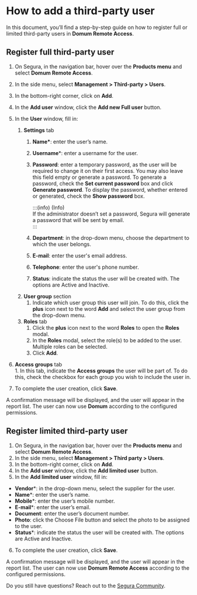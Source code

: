 # How to add a third-party user

In this document, you’ll find a step-by-step guide on how to register full or limited third-party users in **Domum Remote Access**.

## Register full third-party user

1. On Segura, in the navigation bar, hover over the **Products menu** and select **Domum Remote Access**.  
2. In the side menu, select **Management \> Third-party \> Users**.  
3. In the bottom-right corner, click on **Add**.   
4. In the **Add user** window, click the **Add new Full user** button.  
5.  In the **User** window, fill in:  
       1. **Settings** tab  
           1. **Name\***: enter the user’s name.  
          1. **Username**\*: enter a username for the user.  
          2. **Password**: enter a temporary password, as the user will be required to change it on their first access. You may also leave this field empty or generate a password. To generate a password, check the **Set current password** box and click **Generate password**. To display the password, whether entered or generated, check the **Show password** box.

  			   :::(info) (Info)  
   			  If the administrator doesn’t set a password, Segura will generate a password that will be sent by email.  
     			:::

            4. **Department**: in the drop-down menu, choose the department to which the user belongs.  
           5. **E-mail**: enter the user's email address.  
           6. **Telephone**: enter the user's phone number.  
             7. **Status**: indicate the status the user will be created with. The options are Active and Inactive.  
       2.    **User group** section  
              1. Indicate which user group this user will join. To do this, click the **plus** icon next to the word **Add** and select the user group from the drop-down menu.  
       3. **Roles** tab  
            1.  Click the **plus** icon next to the word **Roles** to open the **Roles** modal.  
            2. In the **Roles** modal, select the role(s) to be added to the user. Multiple roles can be selected.  
           3. Click **Add**.  
   4.    **Access groups** tab  
      1. In this tab, indicate the **Access groups** the user will be part of. To do this, check the checkbox for each group you wish to include the user in.

6. To complete the user creation, click **Save**.

A confirmation message will be displayed, and the user will appear in the report list. The user can now use **Domum** according to the configured permissions.

## **Register limited third-party user**

1. On Segura, in the navigation bar, hover over the **Products menu** and select **Domum Remote Access**.  
2. In the side menu, select **Management \> Third party \> Users**.  
3. In the bottom-right corner, click on **Add**.   
4. In the **Add user** window, click the **Add limited user** button.  
5. In the **Add limited user** window, fill in:

* **Vendor**\*: in the drop-down menu, select the supplier for the user.  
*  **Name**\*: enter the user’s name.  
* **Mobile**\*: enter the user’s mobile number.  
* **E-mail**\*: enter the user’s email.  
* **Document**: enter the user’s document number.  
* **Photo**: click the Choose File button and select the photo to be assigned to the user.  
* **Status**\*: indicate the status the user will be created with. The options are Active and Inactive.

6. To complete the user creation, click **Save**.

A confirmation message will be displayed, and the user will appear in the report list. The user can now use **Domum Remote Access** according to the configured permissions.


Do you still have questions? Reach out to the [Segura Community](https://community.Segura.io/).  